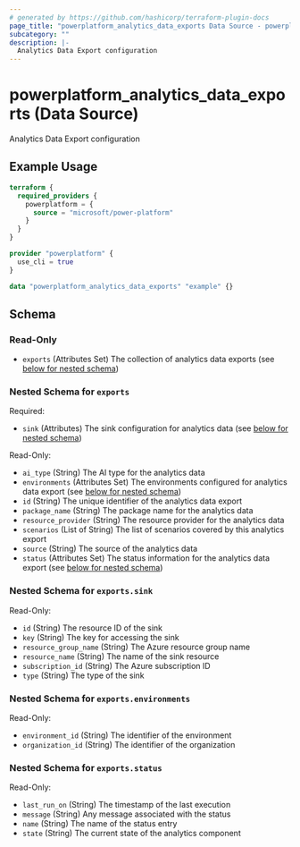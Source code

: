 ```yaml
---
# generated by https://github.com/hashicorp/terraform-plugin-docs
page_title: "powerplatform_analytics_data_exports Data Source - powerplatform"
subcategory: ""
description: |-
  Analytics Data Export configuration
---
```


# powerplatform_analytics_data_exports (Data Source)

Analytics Data Export configuration

## Example Usage

```terraform
terraform {
  required_providers {
    powerplatform = {
      source = "microsoft/power-platform"
    }
  }
}

provider "powerplatform" {
  use_cli = true
}

data "powerplatform_analytics_data_exports" "example" {}
```

<!-- schema generated by tfplugindocs -->
## Schema

### Read-Only

- `exports` (Attributes Set) The collection of analytics data exports (see [below for nested schema](#nestedatt--exports))

<a id="nestedatt--exports"></a>
### Nested Schema for `exports`

Required:

- `sink` (Attributes) The sink configuration for analytics data (see [below for nested schema](#nestedatt--exports--sink))

Read-Only:

- `ai_type` (String) The AI type for the analytics data
- `environments` (Attributes Set) The environments configured for analytics data export (see [below for nested schema](#nestedatt--exports--environments))
- `id` (String) The unique identifier of the analytics data export
- `package_name` (String) The package name for the analytics data
- `resource_provider` (String) The resource provider for the analytics data
- `scenarios` (List of String) The list of scenarios covered by this analytics export
- `source` (String) The source of the analytics data
- `status` (Attributes Set) The status information for the analytics data export (see [below for nested schema](#nestedatt--exports--status))

<a id="nestedatt--exports--sink"></a>
### Nested Schema for `exports.sink`

Read-Only:

- `id` (String) The resource ID of the sink
- `key` (String) The key for accessing the sink
- `resource_group_name` (String) The Azure resource group name
- `resource_name` (String) The name of the sink resource
- `subscription_id` (String) The Azure subscription ID
- `type` (String) The type of the sink


<a id="nestedatt--exports--environments"></a>
### Nested Schema for `exports.environments`

Read-Only:

- `environment_id` (String) The identifier of the environment
- `organization_id` (String) The identifier of the organization


<a id="nestedatt--exports--status"></a>
### Nested Schema for `exports.status`

Read-Only:

- `last_run_on` (String) The timestamp of the last execution
- `message` (String) Any message associated with the status
- `name` (String) The name of the status entry
- `state` (String) The current state of the analytics component
